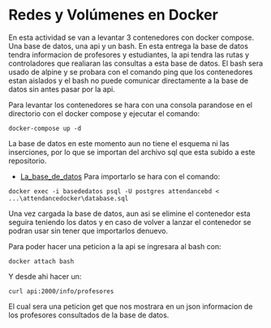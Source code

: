 # Redes y Volúmenes en Docker

En esta actividad se van a levantar 3 contenedores con docker compose.
Una base de datos, una api y un bash.
En esta entrega la base de datos tendra informacion de profesores y estudiantes, la api tendra las rutas y controladores que realiaran las consultas a esta base de datos.
El bash sera usado de alpine y se probara con el comando ping que los contenedores estan aislados y el bash no puede comunicar directamente a la base de datos sin antes pasar por la api.

Para levantar los contenedores se hara con una consola parandose en el directorio con el docker compose
y ejecutar el comando:
```
docker-compose up -d 
```
La base de datos en este momento aun no tiene el esquema ni las inserciones, por lo que se importan del archivo sql que esta subido a este repositorio. 
* [La_base_de_datos](database.sql)
Para importarlo se hara con el comando:
```
docker exec -i basededatos psql -U postgres attendancebd < ...\attendancedocker\database.sql

```
Una vez cargada la base de datos, aun asi se elimine el contenedor esta seguira teniendo los datos y en caso de volver a lanzar el contenedor se podran usar sin tener que importarlos denuevo.

Para poder hacer una peticion a la api se ingresara al bash con:
```
docker attach bash
```
Y desde ahi hacer un:
```
curl api:2000/info/profesores
```
El cual sera una peticion get que nos mostrara en un json informacion de los profesores consultados de la base de datos.
